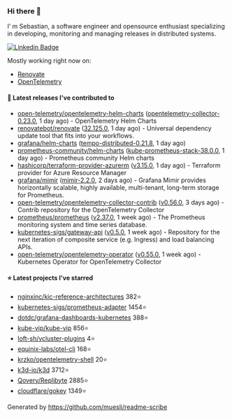 ### Hi there 👋

I’ m Sebastian, a software engineer and opensource enthusiast specializing in developing, monitoring and managing releases in distributed systems.

[![Linkedin Badge](https://img.shields.io/badge/-LinkedIn-blue?style=flat&logo=Linkedin&logoColor=white&link=https://www.linkedin.com/in/sebastian-poxhofer/)](https://www.linkedin.com/in/sebastian-poxhofer/)

Mostly working right now on:
- [Renovate](https://github.com/renovatebot/renovate)
- [OpenTelemetry](https://github.com/open-telemetry)



#### 🚀 Latest releases I've contributed to

- [open-telemetry/opentelemetry-helm-charts](https://github.com/open-telemetry/opentelemetry-helm-charts) ([opentelemetry-collector-0.23.0](https://github.com/open-telemetry/opentelemetry-helm-charts/releases/tag/opentelemetry-collector-0.23.0), 1 day ago) - OpenTelemetry Helm Charts
- [renovatebot/renovate](https://github.com/renovatebot/renovate) ([32.125.0](https://github.com/renovatebot/renovate/releases/tag/32.125.0), 1 day ago) - Universal dependency update tool that fits into your workflows.
- [grafana/helm-charts](https://github.com/grafana/helm-charts) ([tempo-distributed-0.21.8](https://github.com/grafana/helm-charts/releases/tag/tempo-distributed-0.21.8), 1 day ago)
- [prometheus-community/helm-charts](https://github.com/prometheus-community/helm-charts) ([kube-prometheus-stack-38.0.0](https://github.com/prometheus-community/helm-charts/releases/tag/kube-prometheus-stack-38.0.0), 1 day ago) - Prometheus community Helm charts
- [hashicorp/terraform-provider-azurerm](https://github.com/hashicorp/terraform-provider-azurerm) ([v3.15.0](https://github.com/hashicorp/terraform-provider-azurerm/releases/tag/v3.15.0), 1 day ago) - Terraform provider for Azure Resource Manager
- [grafana/mimir](https://github.com/grafana/mimir) ([mimir-2.2.0](https://github.com/grafana/mimir/releases/tag/mimir-2.2.0), 2 days ago) - Grafana Mimir provides horizontally scalable, highly available, multi-tenant, long-term storage for Prometheus.
- [open-telemetry/opentelemetry-collector-contrib](https://github.com/open-telemetry/opentelemetry-collector-contrib) ([v0.56.0](https://github.com/open-telemetry/opentelemetry-collector-contrib/releases/tag/v0.56.0), 3 days ago) - Contrib repository for the OpenTelemetry Collector
- [prometheus/prometheus](https://github.com/prometheus/prometheus) ([v2.37.0](https://github.com/prometheus/prometheus/releases/tag/v2.37.0), 1 week ago) - The Prometheus monitoring system and time series database.
- [kubernetes-sigs/gateway-api](https://github.com/kubernetes-sigs/gateway-api) ([v0.5.0](https://github.com/kubernetes-sigs/gateway-api/releases/tag/v0.5.0), 1 week ago) - Repository for the next iteration of composite service (e.g. Ingress) and load balancing APIs.
- [open-telemetry/opentelemetry-operator](https://github.com/open-telemetry/opentelemetry-operator) ([v0.55.0](https://github.com/open-telemetry/opentelemetry-operator/releases/tag/v0.55.0), 1 week ago) - Kubernetes Operator for OpenTelemetry Collector

#### ⭐ Latest projects I've starred

- [nginxinc/kic-reference-architectures](https://github.com/nginxinc/kic-reference-architectures) 382⭐
- [kubernetes-sigs/prometheus-adapter](https://github.com/kubernetes-sigs/prometheus-adapter) 1454⭐
- [dotdc/grafana-dashboards-kubernetes](https://github.com/dotdc/grafana-dashboards-kubernetes) 388⭐
- [kube-vip/kube-vip](https://github.com/kube-vip/kube-vip) 856⭐
- [loft-sh/vcluster-plugins](https://github.com/loft-sh/vcluster-plugins) 4⭐
- [equinix-labs/otel-cli](https://github.com/equinix-labs/otel-cli) 168⭐
- [krzko/opentelemetry-shell](https://github.com/krzko/opentelemetry-shell) 20⭐
- [k3d-io/k3d](https://github.com/k3d-io/k3d) 3712⭐
- [Qovery/Replibyte](https://github.com/Qovery/Replibyte) 2885⭐
- [cloudflare/gokey](https://github.com/cloudflare/gokey) 1349⭐



Generated by https://github.com/muesli/readme-scribe

